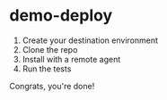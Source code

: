 # demo-deploy

1. Create your destination environment
2. Clone the repo
3. Install with a remote agent
4. Run the tests

Congrats, you're done!
